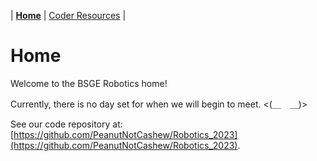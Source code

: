 | [**Home**](https://peanutnotcashew.github.io/Robotics_2023) | [Coder Resources](https://peanutnotcashew.github.io/Robotics_2023/resources) |

# Home
Welcome to the BSGE Robotics home!  

Currently, there is no day set for when we will begin to meet. <(＿　＿)>  

See our code repository at: [https://github.com/PeanutNotCashew/Robotics_2023](https://github.com/PeanutNotCashew/Robotics_2023).

